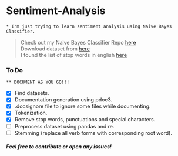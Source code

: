 # Sentiment-Analysis

    * I'm just trying to learn sentiment analysis using Naive Bayes Classifier.
> Check out my Naive Bayes Classifier Repo [here](https://github.com/Subhash3/Naive-Bayes-Classifier-Py)  
> Download dataset from [here](https://www.kaggle.com/c/sentiment-analysis-on-movie-reviews/data)  
> I found the list of stop words in english [here](https://gist.github.com/sebleier/554280)


### To Do
    ** DOCUMENT AS YOU GO!!!
- [x] Find datasets.
- [x] Documentation generation using pdoc3.
- [x] .docsignore file to ignore some files while documenting.
- [x] Tokenization.
- [x] Remove stop words, punctuations and special characters.
- [ ] Preprocess dataset using pandas and re.
- [ ] Stemming (replace all verb forms with corresponding root word).

##### Feel free to contribute or open any issues!